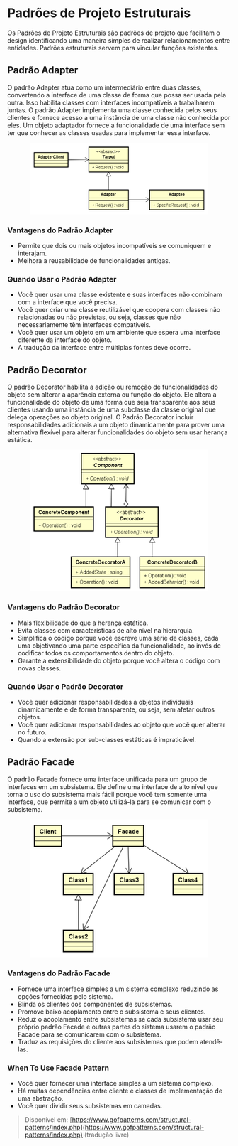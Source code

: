 # Padrões de Projeto Estruturais

Os Padrões de Projeto Estruturais são padrões de projeto que facilitam o design
identificando uma maneira simples de realizar relacionamentos entre entidades.
Padrões estruturais servem para vincular funções existentes.

## Padrão Adapter

O padrão Adapter atua como um intermediário entre duas classes, convertendo a
interface de uma classe de forma que possa ser usada pela outra. Isso habilita
classes com interfaces incompatíveis a trabalharem juntas. O padrão Adapter
implementa uma classe conhecida pelos seus clientes e fornece acesso a uma
instância de uma classe não conhecida por eles. Um objeto adaptador fornece a
funcionalidade de uma interface sem ter que conhecer as classes usadas para
implementar essa interface.

<div style="text-align:center"><img src="adapter.png" width=400></div>

### Vantagens do Padrão Adapter

* Permite que dois ou mais objetos incompatíveis se comuniquem e interajam.
* Melhora a reusabilidade de funcionalidades antigas.

### Quando Usar o Padrão Adapter

* Você quer usar uma classe existente e suas interfaces não combinam com a
interface que você precisa.
* Você quer criar uma classe reutilizável que coopera com classes não
relacionadas ou não previstas, ou seja, classes que não necessariamente têm
interfaces compatíveis.
* Você quer usar um objeto em um ambiente que espera uma interface diferente da
interface do objeto.
* A tradução da interface entre múltiplas fontes deve ocorre.

## Padrão Decorator

O padrão Decorator habilita a adição ou remoção de funcionalidades do objeto
sem alterar a aparência externa ou função do objeto. Ele altera a funcionalidade
do objeto de uma forma que seja transparente aos seus clientes usando uma
instância de uma subclasse da classe original que delega operações ao objeto
original. O Padrão Decorator incluir responsabilidades adicionais a um objeto
dinamicamente para prover uma alternativa flexível para alterar funcionalidades
do objeto sem usar herança estática.

<div style="text-align:center"><img src="decorator.png" width=400></div>

### Vantagens do Padrão Decorator

* Mais flexibilidade do que a herança estática.
* Evita classes com características de alto nível na hierarquia.
* Simplifica o código porque você escreve uma série de classes, cada uma
objetivando uma parte específica da funcionalidade, ao invés de codificar todos
os comportamentos dentro do objeto.
* Garante a extensibilidade do objeto porque você altera o código com novas
classes.

### Quando Usar o Padrão Decorator

* Você quer adicionar responsabilidades a objetos individuais dinamicamente e de
forma transparente, ou seja, sem afetar outros objetos.
* Você quer adicionar responsabilidades ao objeto que você quer alterar no
futuro.
* Quando a extensão por sub-classes estáticas é impraticável.

## Padrão Facade

O padrão Facade fornece uma interface unificada para um grupo de interfaces em
um subsistema. Ele define uma interface de alto nível que torna o uso do
subsistema mais fácil porque você tem somente uma interface, que permite a um
objeto utilizá-la para se comunicar com o subsistema.

<div style="text-align:center"><img src="facade.png" width=400></div>

### Vantagens do Padrão Facade

* Fornece uma interface simples a um sistema complexo reduzindo as opções
fornecidas pelo sistema.
* Blinda os clientes dos componentes de subsistemas.
* Promove baixo acoplamento entre o subsistema e seus clientes.
* Reduz o acoplamento entre subsistemas se cada subsistema usar seu próprio
padrão Facade e outras partes do sistema usarem o padrão Facade para se
comunicarem com o subsistema.
* Traduz as requisições do cliente aos subsistemas que podem atendê-las.

### When To Use Facade Pattern

* Você quer fornecer uma interface simples a um sistema complexo.
* Há muitas dependências entre cliente e classes de implementação de uma
abstração.
* Você quer dividir seus subsistemas em camadas.

> Disponível em:
[https://www.gofpatterns.com/structural-patterns/index.php](https://www.gofpatterns.com/structural-patterns/index.php) (tradução livre)

